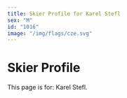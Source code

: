 ```yaml
---
title: Skier Profile for Karel Stefl
sex: "M"
id: "1016"
image: "/img/flags/cze.svg" 
---
```


# Skier Profile

This page is for: Karel Stefl.
    